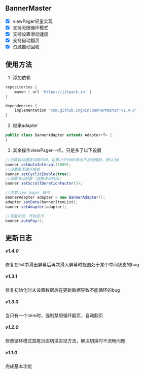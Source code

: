BannerMaster
---
- [x] viewPager轻量实现
- [x] 支持无限循环模式
- [x] 支持设置滑动速度
- [x] 支持自动翻页
- [x] 资源自动回收

使用方法
---
1. 添加依赖
```groovy
repositories {
    maven { url 'https://jitpack.io' }
}

dependencies {
    implementation 'com.github.ingxin:BannerMaster:v1.4.0'
}
```
2. 继承adapter
```java
public class BannerAdapter extends Adapter<T> {
}
```

3. 其余操作viewPager一样，只是多了以下设置
```java
//设置自动播放间隔时间，如果小于5000表示不自动播放，默认为0
banner.setAutoInterval(5000);
//设置是否循环模式
banner.setCyclicEnable(true);
//设置滑动系数（调整滑动时间）
banner.setScrollDurationFactor(5);

//正常view pager 操作
BannerAdapter adapter = new BannerAdapter();
adapter.setData(bannerItemList);
banner.setAdapter(adapter);

//准备完成，开始显示
banner.autoPay();

```

更新日志
---
##### v1.4.0
修复在list中滑出屏幕后再次滑入屏幕时视图处于某个中间状态的bug

##### v1.3.1
修复初始化时未设置数据后在更新数据导致不能循环的bug

##### v1.3.0
当只有一个item时，强制禁用循环翻页，自动翻页

##### v1.2.0
修改循环模式首尾页面切换实现方法，解决切换时不流畅问题

##### v1.1.0
完成基本功能
